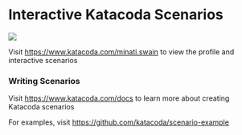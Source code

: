 # Interactive Katacoda Scenarios

[![](http://shields.katacoda.com/katacoda/minati.swain/count.svg)](https://www.katacoda.com/minati.swain "Get your profile on Katacoda.com")

Visit https://www.katacoda.com/minati.swain to view the profile and interactive scenarios

### Writing Scenarios
Visit https://www.katacoda.com/docs to learn more about creating Katacoda scenarios

For examples, visit https://github.com/katacoda/scenario-example
